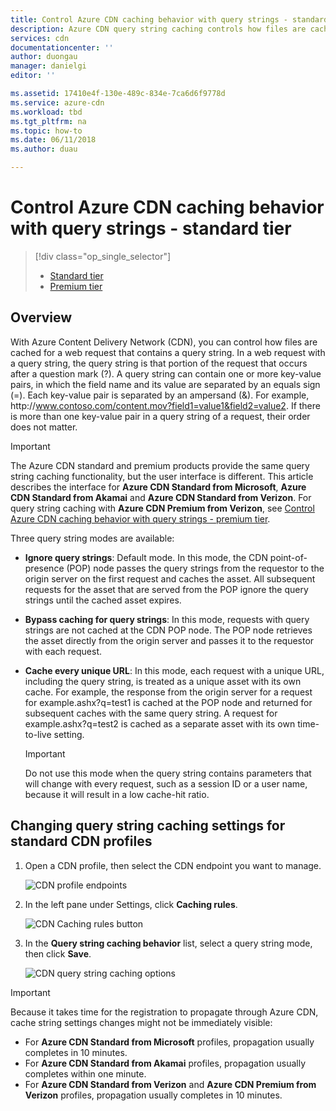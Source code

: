 ```yaml
---
title: Control Azure CDN caching behavior with query strings - standard tier
description: Azure CDN query string caching controls how files are cached when a web request contains a query string. This article describes query string caching in Azure CDN standard products.
services: cdn
documentationcenter: ''
author: duongau
manager: danielgi
editor: ''

ms.assetid: 17410e4f-130e-489c-834e-7ca6d6f9778d
ms.service: azure-cdn
ms.workload: tbd
ms.tgt_pltfrm: na
ms.topic: how-to
ms.date: 06/11/2018
ms.author: duau

---
```

# Control Azure CDN caching behavior with query strings - standard tier
> [!div class="op_single_selector"]
> * [Standard tier](cdn-query-string.md)
> * [Premium tier](cdn-query-string-premium.md)
> 

## Overview
With Azure Content Delivery Network (CDN), you can control how files are cached for a web request that contains a query string. In a web request with a query string, the query string is that portion of the request that occurs after a question mark (?). A query string can contain one or more key-value pairs, in which the field name and its value are separated by an equals sign (=). Each key-value pair is separated by an ampersand (&). For example, http:\//www.contoso.com/content.mov?field1=value1&field2=value2. If there is more than one key-value pair in a query string of a request, their order does not matter. 

> [!IMPORTANT]
> The Azure CDN standard and premium products provide the same query string caching functionality, but the user interface is different. This article describes the interface for **Azure CDN Standard from Microsoft**, **Azure CDN Standard from Akamai** and **Azure CDN Standard from Verizon**. For query string caching with **Azure CDN Premium from Verizon**, see [Control Azure CDN caching behavior with query strings - premium tier](cdn-query-string-premium.md).

Three query string modes are available:

- **Ignore query strings**: Default mode. In this mode, the CDN point-of-presence (POP) node passes the query strings from the requestor to the origin server on the first request and caches the asset. All subsequent requests for the asset that are served from the POP ignore the query strings until the cached asset expires.

- **Bypass caching for query strings**: In this mode, requests with query strings are not cached at the CDN POP node. The POP node retrieves the asset directly from the origin server and passes it to the requestor with each request.

- **Cache every unique URL**: In this mode, each request with a unique URL, including the query string, is treated as a unique asset with its own cache. For example, the response from the origin server for a request for example.ashx?q=test1 is cached at the POP node and returned for subsequent caches with the same query string. A request for example.ashx?q=test2 is cached as a separate asset with its own time-to-live setting.
   
    >[!IMPORTANT] 
    > Do not use this mode when the query string contains parameters that will change with every request, such as a session ID or a user name, because it will result in a low cache-hit ratio.

## Changing query string caching settings for standard CDN profiles
1. Open a CDN profile, then select the CDN endpoint you want to manage.
   
   ![CDN profile endpoints](./media/cdn-query-string/cdn-endpoints.png)
   
2. In the left pane under Settings, click **Caching rules**.
   
    ![CDN Caching rules button](./media/cdn-query-string/cdn-caching-rules-btn.png)
   
3. In the **Query string caching behavior** list, select a query string mode, then click **Save**.
   
   ![CDN query string caching options](./media/cdn-query-string/cdn-query-string.png)

> [!IMPORTANT]
> Because it takes time for the registration to propagate through Azure CDN, cache string settings changes might not be immediately visible:
> - For **Azure CDN Standard from Microsoft** profiles, propagation usually completes in 10 minutes. 
> - For **Azure CDN Standard from Akamai** profiles, propagation usually completes within one minute. 
> - For **Azure CDN Standard from Verizon** and **Azure CDN Premium from Verizon** profiles, propagation usually completes in 10 minutes. 



